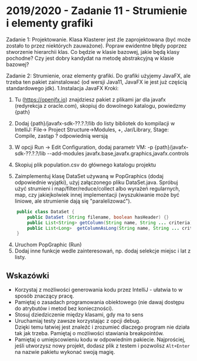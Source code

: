 # 2019/2020 - Zadanie 11 - Strumienie i elementy grafiki

Zadanie 1:
Projektowanie. Klasa Klasterer jest źle zaprojektowana (być może zostało to przez niektórych zauważone). Popraw ewidentne błędy poprzez stworzenie hierarchii klas. Co będzie w klasie bazowej, jakie będą klasy pochodne? Czy jest dobry kandydat na metodę abstrakcyjną w klasie bazowej?


Zadanie 2:
Strumienie, oraz elementy grafiki. Do grafiki użyjemy JavaFX, ale trzeba ten pakiet zainstalować (od wersji Java11, JavaFX ie jest już częścią standardowego  jdk).
1.Instalacja JavaFX
  Kroki:
  1. Tu (https://openjfx.io) znajdziesz pakiet z plikami jar dla javafx (redyrekcja z oracle.com), skopiuj do dowolnego katalogu, powiedzmy {path}
  
  2. Dodaj {path}/javafx-sdk-??.?.?/lib do listy bibliotek do kompilacji w IntelliJ: File-> Project Structure->Modules, +, Jar/Library, Stage: Compile, zastąp ? odpowiednią wersją

  3. W opcji Run -> Edit Configuration, dodaj parametr VM: 
  -p {path}/javafx-sdk-??.?.?/lib --add-modules javafx.base,javafx.graphics,javafx.controls

2. Skopiuj plik population.csv do głównego katalogu projektu

3. Zaimplementuj klasę DataSet używaną w PopGraphics (dodaj odpowiednie wyjątki), użyj załączonego pliku DataSet.java.
   Spróbuj użyć strumieni i map/filter/reduce/collect albo wyrażeń regularnych, map, czy jakiejkolwiek innej implementacji (wyszukiwanie może być liniowe, ale strumienie dają się "paralelizować").
```java
    public class DataSet {
        public DataSet (String filename, boolean hasHeader) {}
        public List<String> getColumn(String name, String ... criteria) {}
        public List<Long>  getColumnAsLong(String name, String ... critera) {}
    }
```
4. Uruchom PopGraphic (Run)
5. Dodaj inne funkcje wedle zainteresowań, np. dodaj selekcje miejsc i lat z listy.


## Wskazówki
- Korzystaj z możliwości generowania kodu przez IntelliJ - ułatwia to w sposób znaczący pracę. 
- Pamiętaj o zasadach programowania obiektowego (nie dawaj dostępu do atrybutów i metod bez konieczności).
- Stosuj dziedziczenie między klasami, gdy ma to sens
- Uruchamiaj testy zawsze korzystając z opcji debug.  
Dzięki temu łatwiej jest znaleźć i zrozumieć dlaczego program nie działa tak jak trzeba.  Pamiętaj o możliwości stawiania breakpointów.
- Pamiętaj o umiejscowieniu kodu w odpowiednim pakiecie. 
Najprościej, jeśli utworzysz nowy projekt, dodasz plik z testem i pozwolisz `Alt+Enter` 
na nazwie pakietu wykonać swoją magię.

